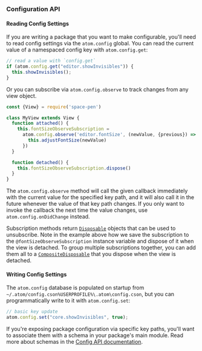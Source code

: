 ### Configuration API

#### Reading Config Settings

If you are writing a package that you want to make configurable, you'll need to read config settings via the `atom.config` global. You can read the current value of a namespaced config key with `atom.config.get`:

```javascript
// read a value with `config.get`
if (atom.config.get("editor.showInvisibles")) {
  this.showInvisibles();
}
```

Or you can subscribe via `atom.config.observe` to track changes from any view object.

```javascript
const {View} = require('space-pen')

class MyView extends View {
  function attached() {
    this.fontSizeObserveSubscription =
      atom.config.observe('editor.fontSize', (newValue, {previous}) => {
        this.adjustFontSize(newValue)
      })
  }

  function detached() {
    this.fontSizeObserveSubscription.dispose()
  }
}
```

The `atom.config.observe` method will call the given callback immediately with the current value for the specified key path, and it will also call it in the future whenever the value of that key path changes. If you only want to invoke the callback the next time the value changes, use `atom.config.onDidChange` instead.

Subscription methods return [`Disposable`](https://atom.io/docs/api/latest/Disposable) objects that can be used to unsubscribe. Note in the example above how we save the subscription to the `@fontSizeObserveSubscription` instance variable and dispose of it when the view is detached. To group multiple subscriptions together, you can add them all to a [`CompositeDisposable`](https://atom.io/docs/api/latest/CompositeDisposable) that you dispose when the view is detached.

#### Writing Config Settings

The `atom.config` database is populated on startup from <span class="platform-mac platform-linux">`~/.atom/config.cson`</span><span class="platform-windows">`%USERPROFILE%\.atom\config.cson`</span>, but you can programmatically write to it with `atom.config.set`:

```javascript
// basic key update
atom.config.set("core.showInvisibles", true);
```

If you're exposing package configuration via specific key paths, you'll want to associate them with a schema in your package's main module. Read more about schemas in the [Config API documentation](https://atom.io/docs/api/latest/Config).
